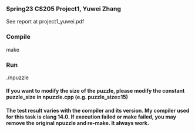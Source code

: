 ### Spring23 CS205 Project1, Yuwei Zhang

See report at project1_yuwei.pdf

### Compile

make

### Run
./npuzzle

#### If you want to modify the size of the puzzle, please modify the constant puzzle_size in npuzzle.cpp (e.g. puzzle_size=15)

#### The test result varies with the compiler and its version. My compiler used for this task is clang 14.0. If execution failed or make failed, you may remove the original npuzzle and re-make. It always work. 


